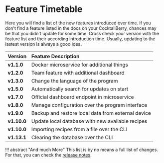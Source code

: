 # Feature Timetable

Here you will find a list of the new features introduced over time.
If you don't find a feature listed in the docs on your CocktailBerry, chances may be that you didn't update for some time.
Cross check your version with the feature list and their according introduction time.
Usually, updating to the lastest version is always a good idea.


| Version     | Feature Description                                |
| :---------- | :------------------------------------------------- |
| **v1.1.0**  | Docker microservice for additional things          |
| **v1.2.0**  | Team feature with additional dashboard             |
| **v1.3.0**  | Change the language of the program                 |
| **v1.5.0**  | Automatically search for updates on start          |
| **v1.7.0**  | Official dashboard endpoint in microservice        |
| **v1.8.0**  | Manage configuration over the program interface    |
| **v1.9.0**  | Backup and restore local data from external device |
| **v1.10.0** | Update local database with new available recipes   |
| **v1.10.0** | Importing recipes from a file over the CLI         |
| **v1.13.1** | Clearing the database over the CLI                 |

!!! abstract "And much More"
    This list is by no means a full list of changes.
    For that, you can check the [release notes](https://github.com/AndreWohnsland/CocktailBerry/releases).